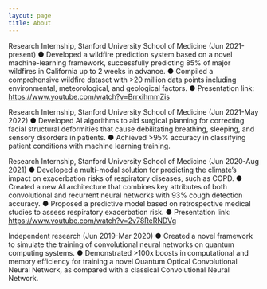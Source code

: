 ```yaml
---
layout: page
title: About
---
```


Research Internship, Stanford University School of Medicine (Jun 2021-present)
●	Developed a wildfire prediction system based on a novel machine-learning framework, successfully predicting 85% of major wildfires in California up to 2 weeks in advance.
●	Compiled a comprehensive wildfire dataset with >20 million data points including environmental, meteorological, and geological factors.
●	Presentation link: https://www.youtube.com/watch?v=BrrxihmmZis

Research Internship, Stanford University School of Medicine (Jun 2021-May 2022)
●	Developed AI algorithms to aid surgical planning for correcting facial structural deformities that cause debilitating breathing, sleeping, and sensory disorders in patients.
●	Achieved >95% accuracy in classifying patient conditions with machine learning training.

Research Internship, Stanford University School of Medicine (Jun 2020-Aug 2021)
●	Developed a multi-modal solution for predicting the climate’s impact on exacerbation risks of respiratory diseases, such as COPD.
●	Created a new AI architecture that combines key attributes of both convolutional and recurrent neural networks with 93% cough detection accuracy.
●	Proposed a predictive model based on retrospective medical studies to assess respiratory exacerbation risk.
●	Presentation link: https://www.youtube.com/watch?v=2v78ReRNDVg

Independent research (Jun 2019-Mar 2020)
●	Created a novel framework to simulate the training of convolutional neural networks on quantum computing systems.
●	Demonstrated >100x boosts in computational and memory efficiency for training a novel Quantum Optical Convolutional Neural Network, as compared with a classical Convolutional Neural Network.
